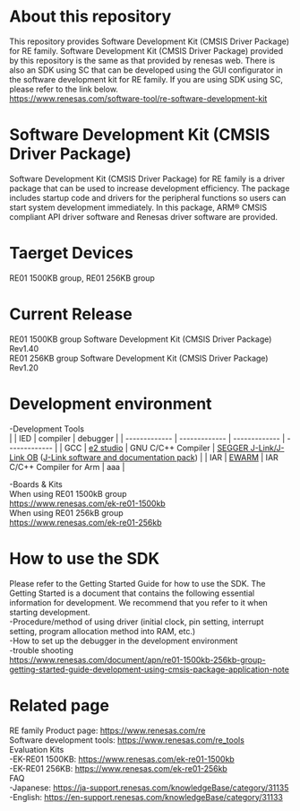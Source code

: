 # About this repository 
This repository provides Software Development Kit (CMSIS Driver Package) for RE family.
Software Development Kit (CMSIS Driver Package) provided by this repository is the same as that provided by renesas web.
There is also an SDK using SC that can be developed using the GUI configurator in the software development kit for RE family.
If you are using SDK using SC, please refer to the link below.   
https://www.renesas.com/software-tool/re-software-development-kit

# Software Development Kit (CMSIS Driver Package)
Software Development Kit (CMSIS Driver Package) for RE family is a driver package that can be used to increase development efficiency. The package includes startup code and drivers for the peripheral functions so users can start system development immediately. In this package, ARM® CMSIS compliant API driver software and Renesas driver software are provided.


# Taerget Devices
RE01 1500KB group,  RE01 256KB group


# Current Release
RE01 1500KB group Software Development Kit (CMSIS Driver Package) Rev1.40  
RE01 256KB group Software Development Kit (CMSIS Driver Package) Rev1.20  

# Development environment
-Development Tools  
|     | IED | compiler | debugger |
| ------------- | ------------- | ------------- | ------------- |
| GCC  | [e2 studio](https://www.renesas.com/jp/en/software-tool/e-studio)  | GNU C/C++ Compiler | [SEGGER J-Link/J-Link OB](https://www.segger.com/products/debug-probes/j-link/)  ([J-Link software and documentation pack](https://www.segger.com/downloads/jlink/JLink_Windows.exe)) |
| IAR  | [EWARM](https://www.iar.com/ewarm)  | IAR C/C++ Compiler for Arm | aaa |
  

-Boards & Kits  
When using RE01 1500kB group  
https://www.renesas.com/ek-re01-1500kb  
When using RE01 256kB group  
https://www.renesas.com/ek-re01-256kb  

# How to use the SDK
Please refer to the Getting Started Guide for how to use the SDK. 
The Getting Started is a document that contains the following essential information for development. We recommend that you refer to it when starting development.  
-Procedure/method of using driver (initial clock, pin setting, interrupt setting, program allocation method into RAM, etc.)  
-How to set up the debugger in the development environment  
-trouble shooting  
https://www.renesas.com/document/apn/re01-1500kb-256kb-group-getting-started-guide-development-using-cmsis-package-application-note


# Related page  
RE family Product page: https://www.renesas.com/re  
Software development tools: https://www.renesas.com/re_tools  
Evaluation Kits  
 -EK-RE01 1500KB: https://www.renesas.com/ek-re01-1500kb  
 -EK-RE01 256KB: https://www.renesas.com/ek-re01-256kb  
FAQ  
 -Japanese: https://ja-support.renesas.com/knowledgeBase/category/31135  
 -English: https://en-support.renesas.com/knowledgeBase/category/31133  
